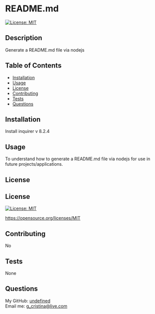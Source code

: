 # README.md
  
  [![License: MIT](https://img.shields.io/badge/License-MIT-yellow.svg)](https://opensource.org/licenses/MIT)

  ## Description

  Generate a README.md file via nodejs

  ## Table of Contents

  * [Installation](#installation)
  * [Usage](#usage)
  * [License](#license)
  * [Contributing](#contributing)
  * [Tests](#tests)
  * [Questions](#questions)

  ## Installation

  Install inquirer v 8.2.4

  ## Usage

  To understand how to generate a README.md file via nodejs for use in future projects/applications.

  ## License

  ## License

  [![License: MIT](https://img.shields.io/badge/License-MIT-yellow.svg)](https://opensource.org/licenses/MIT)
  
  https://opensource.org/licenses/MIT 
    

  ## Contributing
  
  No
  
  ## Tests
  None

  ## Questions
  My GitHub: [undefined](https://github.com/cgeremia) <br>
  Email me: g_cristina@live.com
